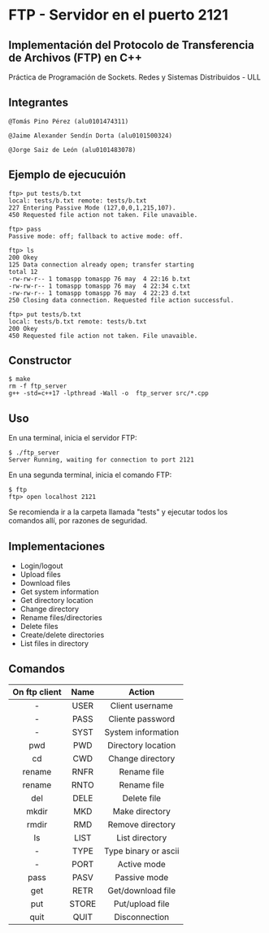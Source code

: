 # FTP - Servidor en el puerto 2121

## Implementación del Protocolo de Transferencia de Archivos (FTP) en C++

Práctica de Programación de Sockets. Redes y Sistemas Distribuidos - ULL

## Integrantes

    @Tomás Pino Pérez (alu0101474311)

    @Jaime Alexander Sendín Dorta (alu0101500324)

    @Jorge Saiz de León (alu0101483078)

## Ejemplo de ejecucuión

    ftp> put tests/b.txt
    local: tests/b.txt remote: tests/b.txt
    227 Entering Passive Mode (127,0,0,1,215,107).
    450 Requested file action not taken. File unavaible.
    
    ftp> pass
    Passive mode: off; fallback to active mode: off.

    ftp> ls
    200 Okey
    125 Data connection already open; transfer starting
    total 12
    -rw-rw-r-- 1 tomaspp tomaspp 76 may  4 22:16 b.txt
    -rw-rw-r-- 1 tomaspp tomaspp 76 may  4 22:34 c.txt
    -rw-rw-r-- 1 tomaspp tomaspp 76 may  4 22:23 d.txt
    250 Closing data connection. Requested file action successful.
    
    ftp> put tests/b.txt
    local: tests/b.txt remote: tests/b.txt
    200 Okey
    450 Requested file action not taken. File unavaible.

## Constructor

    $ make
    rm -f ftp_server
    g++ -std=c++17 -lpthread -Wall -o  ftp_server src/*.cpp

## Uso

En una terminal, inicia el servidor FTP:

    $ ./ftp_server
    Server Running, waiting for connection to port 2121

En una segunda terminal, inicia el comando FTP:
  
    $ ftp
    ftp> open localhost 2121

Se recomienda ir a la carpeta llamada "tests" y ejecutar todos los comandos allí, por razones de seguridad.

## Implementaciones

- Login/logout
- Upload files
- Download files
- Get system information
- Get directory location
- Change directory
- Rename files/directories
- Delete files
- Create/delete directories
- List files in directory

## Comandos

| On ftp client | Name  |        Action        |
| :-----------: | :---: | :------------------: |
|       -       | USER  |   Client username    |
|       -       | PASS  |   Cliente password   |
|       -       | SYST  |  System information  |
|      pwd      |  PWD  |  Directory location  |
|      cd       |  CWD  |   Change directory   |
|    rename     | RNFR  |     Rename file      |
|    rename     | RNTO  |     Rename file      |
|      del      | DELE  |     Delete file      |
|     mkdir     |  MKD  |    Make directory    |
|     rmdir     |  RMD  |   Remove directory   |
|      ls       | LIST  |    List directory    |
|       -       | TYPE  | Type binary or ascii |
|       -       | PORT  |     Active mode      |
|     pass      | PASV  |     Passive mode     |
|      get      | RETR  |  Get/download file   |
|      put      | STORE |   Put/upload file    |
|     quit      | QUIT  |    Disconnection     |
